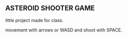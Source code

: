 ## ASTEROID SHOOTER GAME

little project made for class.

movement with arrows or WASD and shoot with SPACE.